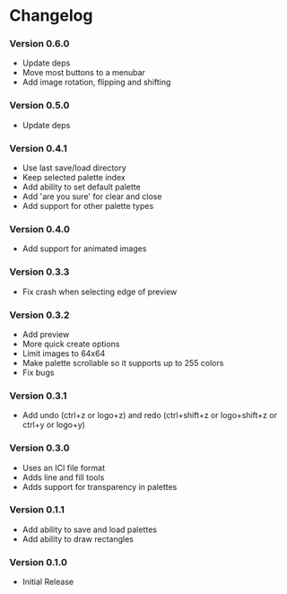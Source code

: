 # Changelog

### Version 0.6.0
- Update deps
- Move most buttons to a menubar
- Add image rotation, flipping and shifting

### Version 0.5.0
- Update deps

### Version 0.4.1
- Use last save/load directory
- Keep selected palette index
- Add ability to set default palette
- Add 'are you sure' for clear and close
- Add support for other palette types

### Version 0.4.0
- Add support for animated images

### Version 0.3.3
- Fix crash when selecting edge of preview

### Version 0.3.2
- Add preview
- More quick create options
- Limit images to 64x64
- Make palette scrollable so it supports up to 255 colors
- Fix bugs

### Version 0.3.1
- Add undo (ctrl+z or logo+z) and redo (ctrl+shift+z or logo+shift+z or ctrl+y or logo+y)

### Version 0.3.0
- Uses an ICI file format
- Adds line and fill tools
- Adds support for transparency in palettes

### Version 0.1.1

- Add ability to save and load palettes
- Add ability to draw rectangles

### Version 0.1.0

- Initial Release